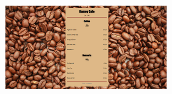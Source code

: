 ![Image alt](https://github.com/Raguf/Cafe-Menu/blob/main/_D__Development_Frontend_Projects_Cafe%2520Menu_index.html.png)
